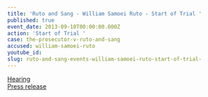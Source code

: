 ```yaml
---
title: 'Ruto and Sang - William Samoei Ruto - Start of Trial '
published: true
event_date: 2013-09-10T00:00:00.000Z
action: 'Start of Trial '
case: the-prosecutor-v-ruto-and-sang
accused: william-samoei-ruto
youtube_id:
slug: ruto-and-sang-events-william-samoei-ruto-start-of-trial-
---
```



[Hearing](https://youtu.be/GFuwzKbDiP8)
<br>[Press release](https://www.icc-cpi.int/Pages/item.aspx?name=PR939)